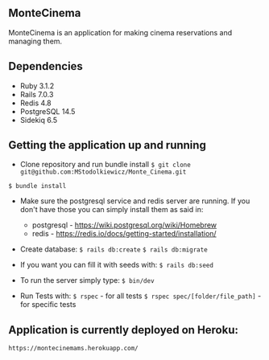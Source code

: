 ## MonteCinema
MonteCinema is an application for making cinema reservations and managing them.

## Dependencies

- Ruby 3.1.2
- Rails 7.0.3
- Redis 4.8
- PostgreSQL 14.5
- Sidekiq 6.5

## Getting the application up and running

- Clone repository and run bundle install
`$ git clone git@github.com:MStodolkiewicz/Monte_Cinema.git`

`$ bundle install`

- Make sure the postgresql service and redis server are running.
  If you don't have those you can simply install them as said in:
  * postgresql - https://wiki.postgresql.org/wiki/Homebrew
  * redis      - https://redis.io/docs/getting-started/installation/

- Create database:
`$ rails db:create`
`$ rails db:migrate`

- If you want you can fill it with seeds with:
`$ rails db:seed`

- To run the server simply type:
`$ bin/dev`

- Run Tests with:
`$ rspec`                         - for all tests
`$ rspec spec/[folder/file_path]` - for specific tests 
 
## Application is currently deployed on Heroku:
`https://montecinemams.herokuapp.com/`
